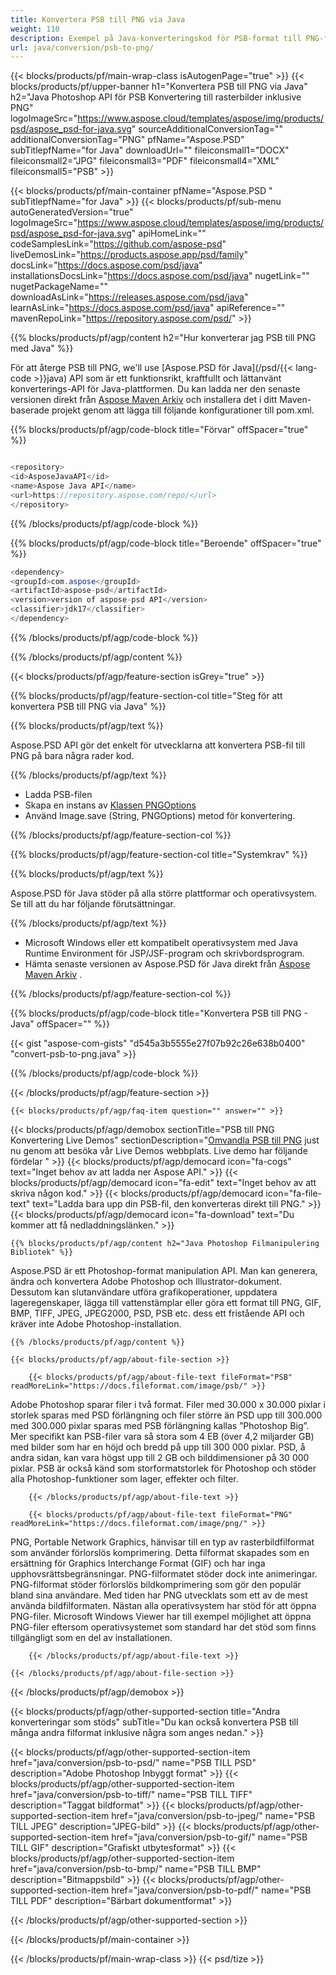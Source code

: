 ```yaml
---
title: Konvertera PSB till PNG via Java
weight: 110
description: Exempel på Java-konverteringskod för PSB-format till PNG-fil. Använd den här exempelkoden för att konvertera PSB till PNG i valfri Java-baserad applikation på webben eller skrivbordet.
url: java/conversion/psb-to-png/
---
```


{{< blocks/products/pf/main-wrap-class isAutogenPage="true" >}}
{{< blocks/products/pf/upper-banner h1="Konvertera PSB till PNG via Java" h2="Java Photoshop API för PSB Konvertering till rasterbilder inklusive PNG" logoImageSrc="https://www.aspose.cloud/templates/aspose/img/products/psd/aspose_psd-for-java.svg" sourceAdditionalConversionTag="" additionalConversionTag="PNG" pfName="Aspose.PSD" subTitlepfName="for Java" downloadUrl="" fileiconsmall1="DOCX" fileiconsmall2="JPG" fileiconsmall3="PDF" fileiconsmall4="XML" fileiconsmall5="PSB" >}}

{{< blocks/products/pf/main-container pfName="Aspose.PSD " subTitlepfName="for Java" >}}
{{< blocks/products/pf/sub-menu autoGeneratedVersion="true" logoImageSrc="https://www.aspose.cloud/templates/aspose/img/products/psd/aspose_psd-for-java.svg" apiHomeLink="" codeSamplesLink="https://github.com/aspose-psd" liveDemosLink="https://products.aspose.app/psd/family" docsLink="https://docs.aspose.com/psd/java" installationsDocsLink="https://docs.aspose.com/psd/java" nugetLink="" nugetPackageName="" downloadAsLink="https://releases.aspose.com/psd/java" learnAsLink="https://docs.aspose.com/psd/java" apiReference="" mavenRepoLink="https://repository.aspose.com/psd/" >}}

{{% blocks/products/pf/agp/content h2="Hur konverterar jag PSB till PNG med Java" %}}

 För att återge PSB till PNG, we'll use
 [Aspose.PSD för Java](/psd/{{< lang-code >}}java) 
 API som är ett funktionsrikt, kraftfullt och lättanvänt konverterings-API för Java-plattformen. Du kan ladda ner den senaste versionen direkt från
 [Aspose Maven Arkiv](https://repository.aspose.com/psd/) 
 och installera det i ditt Maven-baserade projekt genom att lägga till följande konfigurationer till pom.xml.

{{% blocks/products/pf/agp/code-block title="Förvar" offSpacer="true" %}}

```cs

<repository>
<id>AsposeJavaAPI</id>
<name>Aspose Java API</name>
<url>https://repository.aspose.com/repo/</url>
</repository>

```

{{% /blocks/products/pf/agp/code-block %}}

{{% blocks/products/pf/agp/code-block title="Beroende" offSpacer="true" %}}

```cs
<dependency>
<groupId>com.aspose</groupId>
<artifactId>aspose-psd</artifactId>
<version>version of aspose-psd API</version>
<classifier>jdk17</classifier>
</dependency>

```

{{% /blocks/products/pf/agp/code-block %}}

{{% /blocks/products/pf/agp/content %}}

{{< blocks/products/pf/agp/feature-section isGrey="true" >}}

{{% blocks/products/pf/agp/feature-section-col title="Steg för att konvertera PSB till PNG via Java" %}}

{{% blocks/products/pf/agp/text %}}

 Aspose.PSD API gör det enkelt för utvecklarna att konvertera PSB-fil till PNG på bara några rader kod.

{{% /blocks/products/pf/agp/text %}}

- Ladda PSB-filen
- Skapa en instans av [Klassen PNGOptions](https://apireference.aspose.com/psd/java/com.aspose.psd.imageoptions/PngOptions)
- Använd Image.save (String, PNGOptions) metod för konvertering.

{{% /blocks/products/pf/agp/feature-section-col %}}

{{% blocks/products/pf/agp/feature-section-col title="Systemkrav" %}}

{{% blocks/products/pf/agp/text %}}

 Aspose.PSD för Java stöder på alla större plattformar och operativsystem. Se till att du har följande förutsättningar.

{{% /blocks/products/pf/agp/text %}}

- Microsoft Windows eller ett kompatibelt operativsystem med Java Runtime Environment för JSP/JSF-program och skrivbordsprogram.
- Hämta senaste versionen av Aspose.PSD för Java direkt från
 [Aspose Maven Arkiv](https://repository.aspose.com/psd/)  .

{{% /blocks/products/pf/agp/feature-section-col %}}

{{% blocks/products/pf/agp/code-block title="Konvertera PSB till PNG - Java" offSpacer="" %}}

{{< gist "aspose-com-gists" "d545a3b5555e27f07b92c26e638b0400" "convert-psb-to-png.java" >}}

{{% /blocks/products/pf/agp/code-block %}}

{{< /blocks/products/pf/agp/feature-section >}}

    {{< blocks/products/pf/agp/faq-item question="" answer="" >}}
 

<!-- aboutfile Starts -->

{{< blocks/products/pf/agp/demobox sectionTitle="PSB till PNG Konvertering Live Demos" sectionDescription="[Omvandla PSB till PNG](https://products.aspose.app/psd/conversion/psb-to-png) just nu genom att besöka vår Live Demos webbplats. Live demo har följande fördelar " >}}
        {{< blocks/products/pf/agp/democard icon="fa-cogs" text="Inget behov av att ladda ner Aspose API." >}}
        {{< blocks/products/pf/agp/democard icon="fa-edit" text="Inget behov av att skriva någon kod." >}}
        {{< blocks/products/pf/agp/democard icon="fa-file-text" text="Ladda bara upp din PSB-fil, den konverteras direkt till PNG." >}}
        {{< blocks/products/pf/agp/democard icon="fa-download" text="Du kommer att få nedladdningslänken." >}}

    {{% blocks/products/pf/agp/content h2="Java Photoshop Filmanipulering Bibliotek" %}}

 Aspose.PSD är ett Photoshop-format manipulation API. Man kan generera, ändra och konvertera Adobe Photoshop och Illustrator-dokument. Dessutom kan slutanvändare utföra grafikoperationer, uppdatera lageregenskaper, lägga till vattenstämplar eller göra ett format till PNG, GIF, BMP, TIFF, JPEG, JPEG2000, PSD, PSB etc. dess ett fristående API och kräver inte Adobe Photoshop-installation. 



    {{% /blocks/products/pf/agp/content %}}

    {{< blocks/products/pf/agp/about-file-section >}}

        {{< blocks/products/pf/agp/about-file-text fileFormat="PSB" readMoreLink="https://docs.fileformat.com/image/psb/" >}}

Adobe Photoshop sparar filer i två format. Filer med 30.000 x 30.000 pixlar i storlek sparas med PSD förlängning och filer större än PSD upp till 300.000 med 300.000 pixlar sparas med PSB förlängning kallas ”Photoshop Big”. Mer specifikt kan PSB-filer vara så stora som 4 EB (över 4,2 miljarder GB) med bilder som har en höjd och bredd på upp till 300 000 pixlar. PSD, å andra sidan, kan vara högst upp till 2 GB och bilddimensioner på 30 000 pixlar. PSB är också känd som storformatstorlek för Photoshop och stöder alla Photoshop-funktioner som lager, effekter och filter.


        {{< /blocks/products/pf/agp/about-file-text >}}

        {{< blocks/products/pf/agp/about-file-text fileFormat="PNG" readMoreLink="https://docs.fileformat.com/image/png/" >}}

PNG, Portable Network Graphics, hänvisar till en typ av rasterbildfilformat som använder förlorslös komprimering. Detta filformat skapades som en ersättning för Graphics Interchange Format (GIF) och har inga upphovsrättsbegränsningar. PNG-filformatet stöder dock inte animeringar. PNG-filformat stöder förlorslös bildkomprimering som gör den populär bland sina användare. Med tiden har PNG utvecklats som ett av de mest använda bildfilformaten. Nästan alla operativsystem har stöd för att öppna PNG-filer. Microsoft Windows Viewer har till exempel möjlighet att öppna PNG-filer eftersom operativsystemet som standard har det stöd som finns tillgängligt som en del av installationen.


        {{< /blocks/products/pf/agp/about-file-text >}}

    {{< /blocks/products/pf/agp/about-file-section >}}

{{< /blocks/products/pf/agp/demobox >}}

<!-- aboutfile Ends -->

{{< blocks/products/pf/agp/other-supported-section title="Andra konverteringar som stöds" subTitle="Du kan också konvertera PSB till många andra filformat inklusive några som anges nedan." >}}

{{< blocks/products/pf/agp/other-supported-section-item href="java/conversion/psb-to-psd/" name="PSB TILL PSD" description="Adobe Photoshop Inbyggt format" >}}
{{< blocks/products/pf/agp/other-supported-section-item href="java/conversion/psb-to-tiff/" name="PSB TILL TIFF" description="Taggat bildformat" >}}
{{< blocks/products/pf/agp/other-supported-section-item href="java/conversion/psb-to-jpeg/" name="PSB TILL JPEG" description="JPEG-bild" >}}
{{< blocks/products/pf/agp/other-supported-section-item href="java/conversion/psb-to-gif/" name="PSB TILL GIF" description="Grafiskt utbytesformat" >}}
{{< blocks/products/pf/agp/other-supported-section-item href="java/conversion/psb-to-bmp/" name="PSB TILL BMP" description="Bitmappsbild" >}}
{{< blocks/products/pf/agp/other-supported-section-item href="java/conversion/psb-to-pdf/" name="PSB TILL PDF" description="Bärbart dokumentformat" >}}

{{< /blocks/products/pf/agp/other-supported-section >}}

{{< /blocks/products/pf/main-container >}}
    
{{< /blocks/products/pf/main-wrap-class >}}
{{< psd/tize >}}
